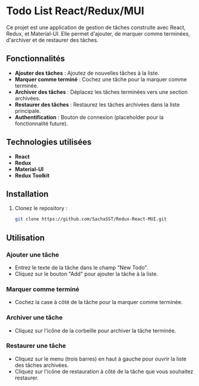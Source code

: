 # Todo List React/Redux/MUI

Ce projet est une application de gestion de tâches construite avec React, Redux, et Material-UI. Elle permet d'ajouter, de marquer comme terminées, d'archiver et de restaurer des tâches.

## Fonctionnalités

- **Ajouter des tâches** : Ajoutez de nouvelles tâches à la liste.
- **Marquer comme terminé** : Cochez une tâche pour la marquer comme terminée.
- **Archiver des tâches** : Déplacez les tâches terminées vers une section archivées.
- **Restaurer des tâches** : Restaurez les tâches archivées dans la liste principale.
- **Authentification** : Bouton de connexion (placeholder pour la fonctionnalité future).

## Technologies utilisées

- **React** 
- **Redux** 
- **Material-UI** 
- **Redux Toolkit** 

## Installation

1. Clonez le repository :
   ```bash
   git clone https://github.com/SachaSST/Redux-React-MUI.git
   ```
   

## Utilisation

### Ajouter une tâche
- Entrez le texte de la tâche dans le champ "New Todo".
- Cliquez sur le bouton "Add" pour ajouter la tâche à la liste.

### Marquer comme terminé
- Cochez la case à côté de la tâche pour la marquer comme terminée.

### Archiver une tâche
- Cliquez sur l'icône de la corbeille pour archiver la tâche terminée.

### Restaurer une tâche
- Cliquez sur le menu (trois barres) en haut à gauche pour ouvrir la liste des tâches archivées.
- Cliquez sur l'icône de restauration à côté de la tâche que vous souhaitez restaurer.

